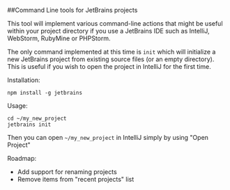 ##Command Line tools for JetBrains projects

This tool will implement various command-line actions that might be useful within your project directory if you use a JetBrains IDE such as IntelliJ, WebStorm, RubyMine or PHPStorm.

The only command implemented at this time is `init` which will initialize a new JetBrains project from existing source files (or an empty directory). This is useful if you wish to open the project in IntelliJ for the first time.

Installation:

    npm install -g jetbrains

Usage:

    cd ~/my_new_project
    jetbrains init

Then you can open `~/my_new_project` in IntelliJ simply by using "Open Project"

Roadmap:

- Add support for renaming projects
- Remove items from "recent projects" list
